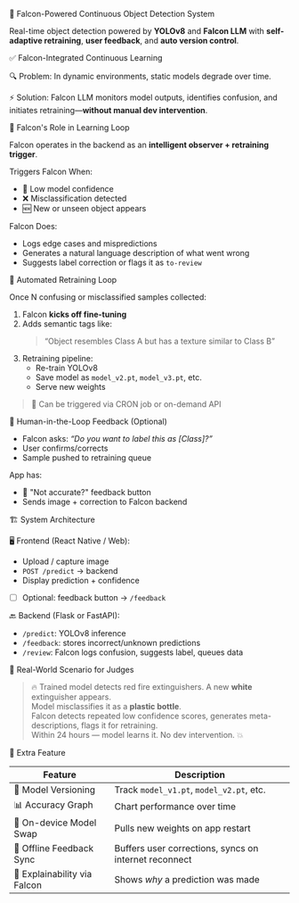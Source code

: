 🧠 Falcon-Powered Continuous Object Detection System

Real-time object detection powered by **YOLOv8** and **Falcon LLM** with **self-adaptive retraining**, **user feedback**, and **auto version control**.


✅ Falcon-Integrated Continuous Learning

🔍 Problem:
In dynamic environments, static models degrade over time.

⚡ Solution:
Falcon LLM monitors model outputs, identifies confusion, and initiates retraining—**without manual dev intervention**.


🧠 Falcon's Role in Learning Loop

Falcon operates in the backend as an **intelligent observer + retraining trigger**.

Triggers Falcon When:
- 🔻 Low model confidence
- ❌ Misclassification detected
- 🆕 New or unseen object appears

Falcon Does:
- Logs edge cases and mispredictions
- Generates a natural language description of what went wrong
- Suggests label correction or flags it as `to-review`

🔁 Automated Retraining Loop

Once N confusing or misclassified samples collected:

1. Falcon **kicks off fine-tuning**
2. Adds semantic tags like:
   > “Object resembles Class A but has a texture similar to Class B”
3. Retraining pipeline:
   - Re-train YOLOv8
   - Save model as `model_v2.pt`, `model_v3.pt`, etc.
   - Serve new weights

> 🔄 Can be triggered via CRON job or on-demand API

 🧠 Human-in-the-Loop Feedback (Optional)

- Falcon asks: _“Do you want to label this as [Class]?”_
- User confirms/corrects
- Sample pushed to retraining queue

App has:
- 🔘 "Not accurate?" feedback button
- Sends image + correction to Falcon backend

🏗️ System Architecture

🖥️ Frontend (React Native / Web):
- Upload / capture image
- `POST /predict` → backend
- Display prediction + confidence
- [ ] Optional: feedback button → `/feedback`

🔙 Backend (Flask or FastAPI):
- `/predict`: YOLOv8 inference
- `/feedback`: stores incorrect/unknown predictions
- `/review`: Falcon logs confusion, suggests label, queues data

🎯 Real-World Scenario for Judges

> 🔥 Trained model detects red fire extinguishers. A new **white** extinguisher appears.  
> Model misclassifies it as a **plastic bottle**.  
> Falcon detects repeated low confidence scores, generates meta-descriptions, flags it for retraining.  
> Within 24 hours — model learns it. No dev intervention. 💥

🚀 Extra Feature

| Feature                        | Description                                                |
|-------------------------------|------------------------------------------------------------|
| 🧬 Model Versioning            | Track `model_v1.pt`, `model_v2.pt`, etc.                   |
| 📊 Accuracy Graph             | Chart performance over time                                |
| 🔁 On-device Model Swap       | Pulls new weights on app restart                           |
| 📡 Offline Feedback Sync      | Buffers user corrections, syncs on internet reconnect      |
| 🧠 Explainability via Falcon  | Shows _why_ a prediction was made                          |
